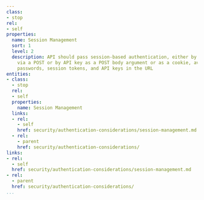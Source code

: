 ```yaml
---
class:
- stop
rel:
- self
properties:
  name: Session Management
  sort: 1
  level: 2
  description: API should pass session-based authentication, either by session token
    via a POST or by API key as a POST body argument or as a cookie, avoiding usernames,
    passwords, session tokens, and API keys in the URL
entities:
- class:
  - stop
  rel:
  - self
  properties:
    name: Session Management
  links:
  - rel:
    - self
    href: security/authentication-considerations/session-management.md
  - rel:
    - parent
    href: security/authentication-considerations/
links:
- rel:
  - self
  href: security/authentication-considerations/session-management.md
- rel:
  - parent
  href: security/authentication-considerations/
...
```

